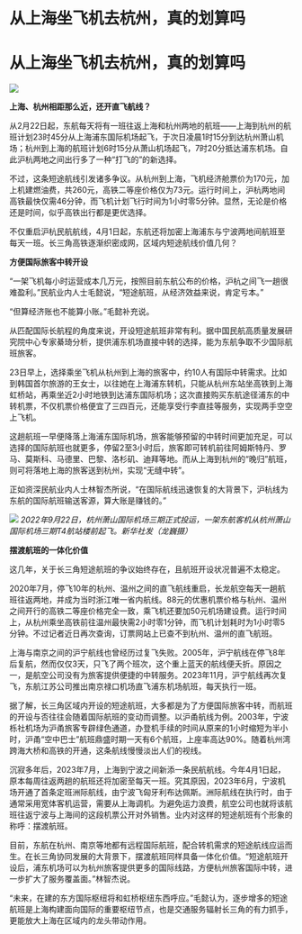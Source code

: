 # 从上海坐飞机去杭州，真的划算吗

# 从上海坐飞机去杭州，真的划算吗

![](https://inews.gtimg.com/om_bt/OS9WslYT0hq6v2TZyfo4Qu8J9dtaFFnm0hvlUH2eNwkxMAA/1000)

**上海、杭州相距那么近，还开直飞航线？**

从2月22日起，东航每天将有一班往返上海和杭州两地的航班——上海到杭州的航班计划23时45分从上海浦东国际机场起飞，于次日凌晨1时15分到达杭州萧山机场；杭州到上海的航班计划6时15分从萧山机场起飞，7时20分抵达浦东机场。自此沪杭两地之间出行多了一种“打飞的”的新选择。

不过，这条短途航线引发诸多争议。从杭州到上海，飞机经济舱票价为170元，加上机建燃油费，共260元，高铁二等座价格仅为73元。运行时间上，沪杭两地间高铁最快仅需46分钟，而飞机计划飞行时间为1小时零5分钟。显然，无论是价格还是时间，似乎高铁出行都是更优选择。

不仅重启沪杭民航航线，4月1日起，东航还将加密上海浦东与宁波两地间航班至每天一班。长三角高铁逐渐织密成网，区域内短途航线价值几何？

**方便国际旅客中转开设**

“一架飞机每小时运营成本几万元，按照目前东航公布的价格，沪杭之间飞一趟很难盈利。”民航业内人士毛懿说，“短途航班，从经济效益来说，肯定亏本。”

“但算经济账也不能算小账。”毛懿补充说。

从匹配国际长航程的角度来说，开设短途航班非常有利。据中国民航高质量发展研究院中心专家綦琦分析，提供浦东机场直接中转的选择，能为东航争取不少国际航班旅客。

23日早上，选择乘坐飞机从杭州到上海的旅客中，约10人有国际中转需求。比如到韩国首尔旅游的王女士，以往她在上海浦东转机，只能从杭州东站坐高铁到上海虹桥站，再乘坐近2小时地铁到达浦东国际机场；这次直接购买东航途径浦东的中转机票，不仅机票价格便宜了三四百元，还能享受行李直挂等服务，实现两手空空上飞机。

这趟航班一早便降落上海浦东国际机场，旅客能够预留的中转时间更加充足，可以选择的国际航班也就更多，停留2至3小时后，旅客即可转机前往阿姆斯特丹、罗马、莫斯科、马德里、巴黎、洛杉矶、迪拜等地。而从上海到杭州的“晚归”航班，则可将落地上海的旅客送到杭州，实现“无缝中转”。

正如资深民航业内人士林智杰所说，“在国际航线迅速恢复的大背景下，沪杭线为东航的国际航班输送客源，算大账是赚钱的。”

![](https://inews.gtimg.com/om_bt/O6-HvcMoWuJRwfcFjSO2BY3RGl7MircGTGMDrtl951VAUAA/1000)
_2022年9月22日，杭州萧山国际机场三期正式投运，一架东航客机从杭州萧山国际机场三期T4航站楼前起飞。新华社发（龙巍摄）_

**摆渡航班的一体化价值**

这几年，关于长三角短途航班的争议始终存在，且航班开设状况普遍不太稳定。

2020年7月，停飞10年的杭州、温州之间的直飞航线重启，长龙航空每天一趟航班往返两地，并成为当时浙江唯一省内航线。88元的优惠机票价格与杭州、温州之间开行的高铁二等座价格完全一致，乘飞机还要加50元机场建设费。运行时间上，从杭州乘坐高铁前往温州最快需2小时零1分钟，而飞机计划耗时为1小时零5分钟。不过记者近日再次查询，订票网站上已查不到杭州、温州的直飞航班。

上海与南京之间的沪宁航线也曾经历过复飞失败。2005年，沪宁航线在停飞8年后复航，然而仅仅3天，只飞了两个班次，这个重上蓝天的航线便夭折。原因之一，是航空公司没有为旅客提供便捷的中转服务。2023年11月，沪宁航线再次复飞，东航江苏公司推出南京禄口机场直飞浦东机场航班，每天执行一班。

据了解，长三角区域内开设的短途航班，大多都是为了方便国际旅客中转，而航班的开设与否往往会随着国际航班的变动而调整。以沪甬航线为例。2003年，宁波栎社机场为沪甬旅客专辟绿色通道，办登机手续的时间从原来的1小时缩短为半小时，沪甬“空中巴士”航班鼎盛时期一天有6个航班，上座率高达90%。随着杭州湾跨海大桥和高铁的开通，这条航线慢慢淡出人们的视线。

沉寂多年后，2023年7月，上海到宁波之间新添一条民航航线。今年4月1日起，原本每周往返两趟的航班还将加密至每天一班。究其原因，2023年6月，宁波机场开通了首条定班洲际航线，由宁波飞匈牙利布达佩斯。洲际航线在执行时，由于通常采用宽体客机运营，需要从上海调机。为避免运力浪费，航空公司也就将该航班往返宁波与上海间的这段机票公开对外销售。业内对这样的短途航班有个形象的称呼：摆渡航班。

目前，东航在杭州、南京等地都有远程国际航班，配合转机需求的短途航线应运而生。在长三角协同发展的大背景下，摆渡航班同样具备一体化价值。“短途航班开设后，浦东机场可以为杭州旅客提供更多的国际线路，方便杭州旅客国际中转，进一步扩大了服务覆盖面。”林智杰说。

“未来，在建的东方国际枢纽将和虹桥枢纽东西呼应。”毛懿认为，逐步增多的短途航班是上海构建面向国际的重要枢纽节点，也是交通服务辐射长三角的有力抓手，更能放大上海在区域内的龙头带动作用。

